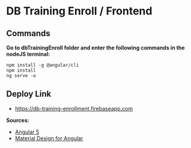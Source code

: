 # DB Training Enroll / Frontend

## Commands

**Go to dbTrainingEnroll folder and enter the following commands in the nodeJS terminal:**

```
npm install -g @angular/cli
npm install
ng serve -o
```

## Deploy Link
- https://db-training-enrollment.firebaseapp.com

**Sources:**
- [Angular 5](https://angular.io/)
- [Material Design for Angular](https://material.angular.io/)
